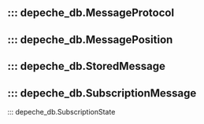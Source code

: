 ::: depeche_db.MessageProtocol
---
::: depeche_db.MessagePosition
---
::: depeche_db.StoredMessage
---
::: depeche_db.SubscriptionMessage
---
::: depeche_db.SubscriptionState
